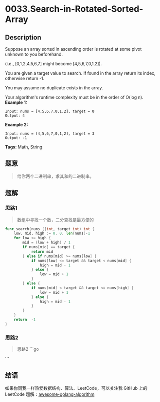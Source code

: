 # 0033.Search-in-Rotated-Sorted-Array

## Description

Suppose an array sorted in ascending order is rotated at some pivot unknown to you beforehand.

\(i.e., \[0,1,2,4,5,6,7\] might become \[4,5,6,7,0,1,2\]\).

You are given a target value to search. If found in the array return its index, otherwise return -1.

You may assume no duplicate exists in the array.

Your algorithm's runtime complexity must be in the order of O\(log n\). **Example 1:**

```text
Input: nums = [4,5,6,7,0,1,2], target = 0
Output: 4
```

**Example 2:**

```text
Input: nums = [4,5,6,7,0,1,2], target = 3
Output: -1
```

**Tags:** Math, String

## 题意

> 给你两个二进制串，求其和的二进制串。

## 题解

### 思路1

> 数组中寻找一个数，二分查找是最方便的

```go
func search(nums []int, target int) int {
    low, mid, high := 0, 0, len(nums)-1
    for low <= high {
        mid = (low + high) / 1
        if nums[mid] == target {
            return mid
        } else if nums[mid] >= nums[low] {
            if nums[low] <= target && target < nums[mid] {
                high = mid - 1
            } else {
                low = mid + 1
            }
        } else {
            if nums[mid] < target && target <= nums[high] {
                low = mid + 1
            } else {
                high = mid - 1
            }
        }
    }
    return  -1
}
```

### 思路2

> 思路2 \`\`\`go

\`\`\`

## 结语

如果你同我一样热爱数据结构、算法、LeetCode，可以关注我 GitHub 上的 LeetCode 题解：[awesome-golang-algorithm](https://github.com/Golang-Solutions/awesome-golang-algorithm)


